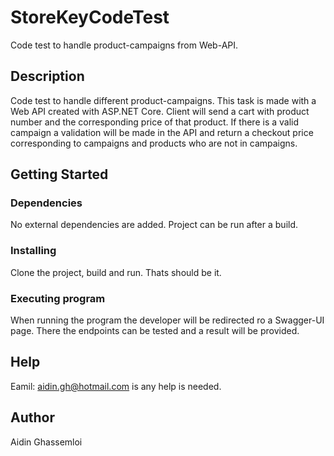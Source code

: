 # StoreKeyCodeTest
Code test to handle product-campaigns from Web-API.

## Description
Code test to handle different product-campaigns. This task is made with a Web API created with ASP.NET Core.
Client will send a cart with product number and the corresponding price of that product. 
If there is a valid campaign a validation will be made in the API and return a checkout price corresponding to campaigns and products who are not in campaigns.

## Getting Started

### Dependencies
No external dependencies are added. Project can be run after a build.

### Installing
Clone the project, build and run. Thats should be it.

### Executing program
When running the program the developer will be redirected ro a Swagger-UI page. There the endpoints can be tested and a result will be provided. 

## Help
Eamil: aidin.gh@hotmail.com is any help is needed.

## Author
Aidin Ghassemloi
